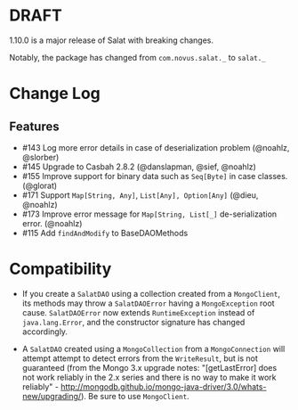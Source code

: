 # DRAFT

1.10.0 is a major release of Salat with breaking changes.

Notably, the package has changed from `com.novus.salat._` to `salat._`

# Change Log

## Features

- \#143 Log more error details in case of deserialization problem (@noahlz, @slorber)
- \#145 Upgrade to Casbah 2.8.2 (@danslapman, @sief, @noahlz)
- \#155 Improve support for binary data such as `Seq[Byte]` in case classes. (@glorat)
- \#171 Support `Map[String, Any]`, `List[Any], Option[Any]` (@dieu, @noahlz)
- \#173 Improve error message for `Map[String, List[_]` de-serialization error. (@noahlz)
- \#115 Add `findAndModify` to BaseDAOMethods

# Compatibility

- If you create a `SalatDAO` using a collection created from a `MongoClient`, its methods may throw a `SalatDAOError` having a `MongoException` root cause. `SalatDAOError` now extends `RuntimeException` instead of `java.lang.Error`, and the constructor signature has changed accordingly.

- A `SalatDAO` created using a `MongoCollection` from a `MongoConnection` will attempt attempt to detect errors from the `WriteResult`, but is not guaranteed (from the Mongo 3.x upgrade notes: "[getLastError] does not work reliably in the 2.x series and there is no way to make it work reliably" - http://mongodb.github.io/mongo-java-driver/3.0/whats-new/upgrading/). Be sure to use `MongoClient`.


